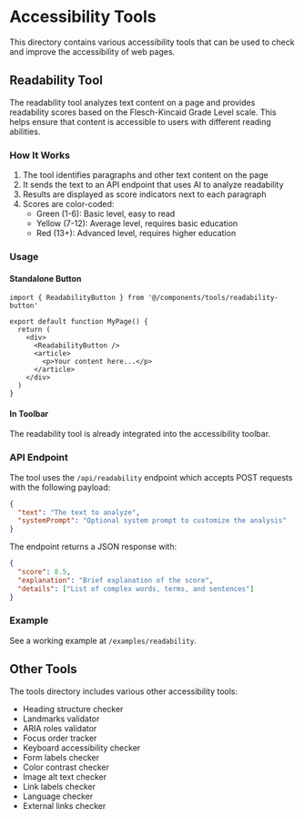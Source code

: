 # Accessibility Tools

This directory contains various accessibility tools that can be used to check and improve the accessibility of web pages.

## Readability Tool

The readability tool analyzes text content on a page and provides readability scores based on the Flesch-Kincaid Grade Level scale. This helps ensure that content is accessible to users with different reading abilities.

### How It Works

1. The tool identifies paragraphs and other text content on the page
2. It sends the text to an API endpoint that uses AI to analyze readability
3. Results are displayed as score indicators next to each paragraph
4. Scores are color-coded:
   - Green (1-6): Basic level, easy to read
   - Yellow (7-12): Average level, requires basic education
   - Red (13+): Advanced level, requires higher education

### Usage

#### Standalone Button

```tsx
import { ReadabilityButton } from '@/components/tools/readability-button'

export default function MyPage() {
  return (
    <div>
      <ReadabilityButton />
      <article>
        <p>Your content here...</p>
      </article>
    </div>
  )
}
```

#### In Toolbar

The readability tool is already integrated into the accessibility toolbar.

### API Endpoint

The tool uses the `/api/readability` endpoint which accepts POST requests with the following payload:

```json
{
  "text": "The text to analyze",
  "systemPrompt": "Optional system prompt to customize the analysis"
}
```

The endpoint returns a JSON response with:

```json
{
  "score": 8.5,
  "explanation": "Brief explanation of the score",
  "details": ["List of complex words, terms, and sentences"]
}
```

### Example

See a working example at `/examples/readability`.

## Other Tools

The tools directory includes various other accessibility tools:

- Heading structure checker
- Landmarks validator
- ARIA roles validator
- Focus order tracker
- Keyboard accessibility checker
- Form labels checker
- Color contrast checker
- Image alt text checker
- Link labels checker
- Language checker
- External links checker
